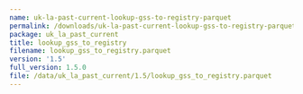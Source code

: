 ```yaml
---
name: uk-la-past-current-lookup-gss-to-registry-parquet
permalink: /downloads/uk-la-past-current-lookup-gss-to-registry-parquet/1_5
package: uk_la_past_current
title: lookup_gss_to_registry
filename: lookup_gss_to_registry.parquet
version: '1.5'
full_version: 1.5.0
file: /data/uk_la_past_current/1.5/lookup_gss_to_registry.parquet
---
```

